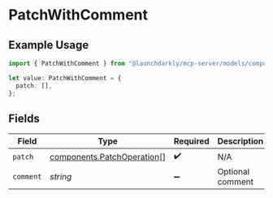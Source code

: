 # PatchWithComment

## Example Usage

```typescript
import { PatchWithComment } from "@launchdarkly/mcp-server/models/components";

let value: PatchWithComment = {
  patch: [],
};
```

## Fields

| Field                                                                    | Type                                                                     | Required                                                                 | Description                                                              |
| ------------------------------------------------------------------------ | ------------------------------------------------------------------------ | ------------------------------------------------------------------------ | ------------------------------------------------------------------------ |
| `patch`                                                                  | [components.PatchOperation](../../models/components/patchoperation.md)[] | :heavy_check_mark:                                                       | N/A                                                                      |
| `comment`                                                                | *string*                                                                 | :heavy_minus_sign:                                                       | Optional comment                                                         |